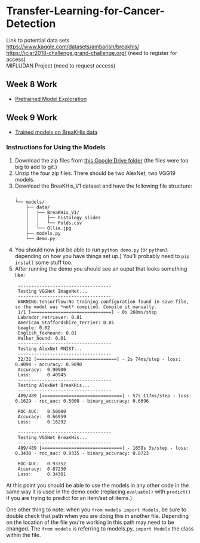 # Transfer-Learning-for-Cancer-Detection

Link to potential data sets <br>
https://www.kaggle.com/datasets/ambarish/breakhis/ <br>
https://iciar2018-challenge.grand-challenge.org/ (need to register for access) <br>
MIFLUDAN Project (need to request access)

## Week 8 Work
 - [Pretrained Model Exploration](pretrained_model_exploration)

## Week 9 Work
 - [Trained models on BreaKHis data](models/)

### Instructions for Using the Models

1. Download the zip files from [this Google Drive folder](https://drive.google.com/drive/folders/1DgCZn3C6yaeGEUnvJTnDEKkcK7UU0XQJ?usp=sharing) (the files were too big to add to git.)
2. Unzip the four zip files. There should be two AlexNet, two VGG19 models. 
3. Download the BreaKHis_V1 dataset and have the following file structure:
    ```
    .
    └── models/
        ├── data/
        │   ├── BreaKHis_V1/
        │   │   ├── histology_slides
        │   │   └── Folds.csv
        │   └── Ollie.jpg
        ├── models.py
        └── demo.py
    ```
4. You should now just be able to run `python demo.py` (or `python3` depending on how you have things set up.) You'll probably need to `pip install` some stuff too. 
5. After running the demo you should see an ouput that looks something like:
   ```
    -----------------------------------
    Testing VGGNet ImageNet...
    -----------------------------------
    WARNING:tensorflow:No training configuration found in save file, so the model was *not* compiled. Compile it manually.
    1/1 [==============================] - 0s 268ms/step
    Labrador_retriever: 0.81
    American_Staffordshire_terrier: 0.05
    beagle: 0.02
    English_foxhound: 0.01
    Walker_hound: 0.01
    -----------------------------------
    Testing AlexNet MNIST...
    -----------------------------------
    32/32 [==============================] - 2s 74ms/step - loss: 0.4094 - accuracy: 0.9090
    Accuracy:  0.90900
    Loss:      0.40945
    -----------------------------------
    Testing AlexNet BreaKHis...
    -----------------------------------
    489/489 [==============================] - 57s 117ms/step - loss: 0.1629 - roc_auc: 0.5000 - binary_accuracy: 0.6696

    ROC-AUC:   0.50000
    Accuracy:  0.66959
    Loss:      0.16292

    -----------------------------------
    Testing VGGNet BreaKHis...
    -----------------------------------
    489/489 [==============================] - 1658s 3s/step - loss: 0.3430 - roc_auc: 0.9335 - binary_accuracy: 0.8723

    ROC-AUC:   0.93352
    Accuracy:  0.87230
    Loss:      0.34301
   ```

At this point you should be able to use the models in any other code in the same way it is used in the demo code (replacing `evaluate()` with `predict()` if you are trying to predict for an item/set of items.) 

One other thing to note: when you `from models import Models`, be sure to double check that path when you are doing this in another file. Depending on the location of the file you're working in this path may need to be changed. The `from models` is referring to models.py, `import Models` the class within the file.
